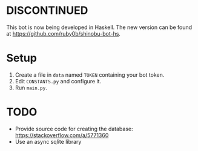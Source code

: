 # DISCONTINUED
This bot is now being developed in Haskell.
The new version can be found at https://github.com/ruby0b/shinobu-bot-hs.

# Setup
1. Create a file in `data` named `TOKEN` containing your bot token.
2. Edit `CONSTANTS.py` and configure it.
3. Run `main.py`.

# TODO
- Provide source code for creating the database: https://stackoverflow.com/a/5771360
- Use an async sqlite library
